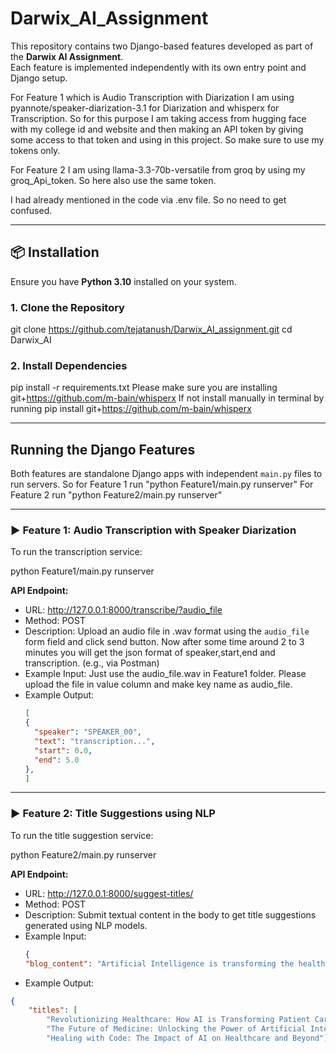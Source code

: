 # Darwix_AI_Assignment

This repository contains two Django-based features developed as part of the **Darwix AI Assignment**.  
Each feature is implemented independently with its own entry point and Django setup.

For Feature 1 which is Audio Transcription with Diarization I am using pyannote/speaker-diarization-3.1 for Diarization and whisperx for Transcription. So for this purpose I am taking access from hugging face with my college id and website and then making an API token by giving some access to that token and using in this project. So make sure to use my tokens only.

For Feature 2 I am using llama-3.3-70b-versatile from groq by using my groq_Api_token. So here also use the same token.

I had already mentioned in the code via .env file. So no need to get confused.

---

## 📦 Installation

Ensure you have **Python 3.10** installed on your system.

### 1. Clone the Repository

git clone https://github.com/tejatanush/Darwix_AI_assignment.git
cd Darwix_AI


### 2. Install Dependencies

pip install -r requirements.txt
Please make sure you are installing git+https://github.com/m-bain/whisperx
If not install manually in terminal by running pip install git+https://github.com/m-bain/whisperx

---

##  Running the Django Features

Both features are standalone Django apps with independent `main.py` files to run servers.
So for Feature 1 run "python Feature1/main.py runserver"
For Feature 2 run "python Feature2/main.py runserver"

---

### ▶️ Feature 1: Audio Transcription with Speaker Diarization

To run the transcription service:

python Feature1/main.py runserver

**API Endpoint:**

- URL: http://127.0.0.1:8000/transcribe/?audio_file  
- Method: POST  
- Description: Upload an audio file in .wav format using the `audio_file` form field and click send button. Now after some time around 2 to 3 minutes you will get the json format of speaker,start,end and transcription. (e.g., via Postman)
- Example Input: Just use the audio_file.wav in  Feature1 folder. Please upload the file in value column and make key name as audio_file. 
- Example Output:
  ```json
  [
  {
    "speaker": "SPEAKER_00",
    "text": "transcription...",
    "start": 0.0,
    "end": 5.0
  },
  ]
---

### ▶️ Feature 2: Title Suggestions using NLP

To run the title suggestion service:

python Feature2/main.py runserver

**API Endpoint:**

- URL: http://127.0.0.1:8000/suggest-titles/  
- Method: POST  
- Description: Submit textual content in the body to get title suggestions generated using NLP models.
- Example Input:
  ```json
  {
  "blog_content": "Artificial Intelligence is transforming the healthcare industry by enabling faster diagnosis, improving patient outcomes, and reducing the burden on medical professionals. AI-driven tools can analyze medical images, predict disease risk, and assist doctors in making more informed decisions."}

- Example Output:
```json
{
    "titles": [
        "Revolutionizing Healthcare: How AI is Transforming Patient Care",
        "The Future of Medicine: Unlocking the Power of Artificial Intelligence",
        "Healing with Code: The Impact of AI on Healthcare and Beyond"]}

